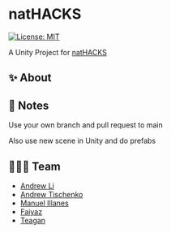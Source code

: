 # natHACKS

[![License: MIT](https://img.shields.io/badge/License-MIT-blue.svg)](https://opensource.org/licenses/MIT)

A Unity Project for [natHACKS](https://nathacks.devpost.com/)

## ✨ About



## 📰 Notes

Use your own branch and pull request to main 

Also use new scene in Unity and do prefabs 



## 👨‍👧‍👧 Team

<!--- put your links here --->

* [Andrew Li](http://andrewli.site/)
* [Andrew Tischenko]()
* [Manuel Illanes]()
* [Faiyaz]()
* [Teagan]()

